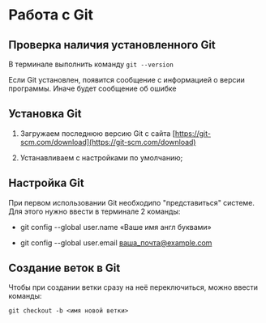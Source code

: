 # Работа с Git

## Проверка наличия установленного Git

В терминале выполнить команду ```git --version```

Если Git установлен, появится сообщение с информацией о версии программы. Иначе будет сообщение об ошибке

## Установка Git

1. Загружаем последнюю версию Git с сайта [https://git-scm.com/download](https://git-scm.com/download)

2. Устанавливаем с настройками по умолчанию;

## Настройка Git

При первом использовании Git необходипо "представиться" системе. Для этого нужно ввести в терминале 2 команды:

* git config --global user.name «Ваше имя англ буквами»

* git config --global user.email ваша_почта@example.com

## Создание веток в Git

Чтобы при создании ветки сразу на неё переключиться, можно ввести команды: 
```
git checkout -b <имя новой ветки>
```
